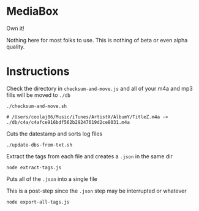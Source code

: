 MediaBox
====

Own it!

Nothing here for most folks to use. This is nothing of beta or even alpha quality.

Instructions
====

Check the directory in `checksum-and-move.js` and all of your m4a and mp3 fills will be moved to `./db`

    ./checksum-and-move.sh

    # /Users/coolaj86/Music/iTunes/ArtistX/AlbumY/TitleZ.m4a -> ./db/c4a/c4afce916bdf562b29247619d2ce8031.m4a

Cuts the datestamp and sorts log files

    ./update-dbs-from-txt.sh

Extract the tags from each file and creates a `.json` in the same dir

    node extract-tags.js

Puts all of the `.json` into a single file

This is a post-step since the `.json` step may be interrupted or whatever

    node export-all-tags.js
